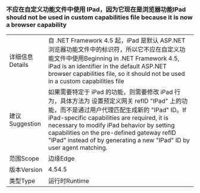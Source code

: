 ### <a name="ipad-should-not-be-used-in-custom-capabilities-file-because-it-is-now-a-browser-capability"></a><span data-ttu-id="78fb5-101">不应在自定义功能文件中使用 IPad，因为它现在是浏览器功能</span><span class="sxs-lookup"><span data-stu-id="78fb5-101">IPad should not be used in custom capabilities file because it is now a browser capability</span></span>

|   |   |
|---|---|
|<span data-ttu-id="78fb5-102">详细信息</span><span class="sxs-lookup"><span data-stu-id="78fb5-102">Details</span></span>|<span data-ttu-id="78fb5-103">自 .NET Framework 4.5 起，iPad 是默认 ASP.NET 浏览器功能文件中的标识符，所以它不应在自定义功能文件中使用</span><span class="sxs-lookup"><span data-stu-id="78fb5-103">Beginning in .NET Framework 4.5, iPad is an identifier in the default ASP.NET browser capabilities file, so it should not be used in a custom capabilities file</span></span>|
|<span data-ttu-id="78fb5-104">建议</span><span class="sxs-lookup"><span data-stu-id="78fb5-104">Suggestion</span></span>|<span data-ttu-id="78fb5-105">如果需要特定于 iPad 的功能，则需要修改 iPad 行为，具体方法为 设置预定义网关 refID &quot;IPad&quot; 上的功能，而不是通过用户代理匹配生成新的 &quot;IPad&quot; ID。</span><span class="sxs-lookup"><span data-stu-id="78fb5-105">If iPad-specific capabilities are required, it is necessary to modify iPad behavior by setting capabilities on the pre-defined gateway refID &quot;IPad&quot; instead of by generating a new &quot;IPad&quot; ID by user agent matching.</span></span>|
|<span data-ttu-id="78fb5-106">范围</span><span class="sxs-lookup"><span data-stu-id="78fb5-106">Scope</span></span>|<span data-ttu-id="78fb5-107">边缘</span><span class="sxs-lookup"><span data-stu-id="78fb5-107">Edge</span></span>|
|<span data-ttu-id="78fb5-108">版本</span><span class="sxs-lookup"><span data-stu-id="78fb5-108">Version</span></span>|<span data-ttu-id="78fb5-109">4.5</span><span class="sxs-lookup"><span data-stu-id="78fb5-109">4.5</span></span>|
|<span data-ttu-id="78fb5-110">类型</span><span class="sxs-lookup"><span data-stu-id="78fb5-110">Type</span></span>|<span data-ttu-id="78fb5-111">运行时</span><span class="sxs-lookup"><span data-stu-id="78fb5-111">Runtime</span></span>|

